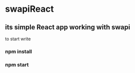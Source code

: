 # swapiReact
## its simple React app working with swapi
to start write
### npm install
### npm start
